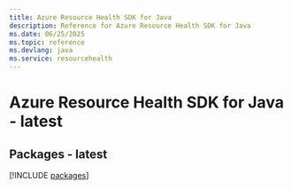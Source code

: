 ```yaml
---
title: Azure Resource Health SDK for Java
description: Reference for Azure Resource Health SDK for Java
ms.date: 06/25/2025
ms.topic: reference
ms.devlang: java
ms.service: resourcehealth
---
```

# Azure Resource Health SDK for Java - latest
## Packages - latest
[!INCLUDE [packages](resource-health-index.md)]